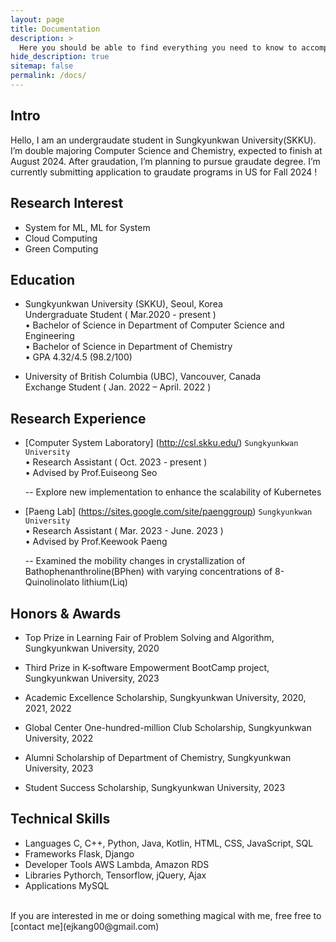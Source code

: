 ```yaml
---
layout: page
title: Documentation
description: >
  Here you should be able to find everything you need to know to accomplish the most common tasks when blogging with Hydejack.
hide_description: true
sitemap: false
permalink: /docs/
---
```


## Intro
Hello, I am an undergraudate student in Sungkyunkwan University(SKKU). I’m double majoring Computer Science and Chemistry, expected to finish at August 2024. After graudation, I’m planning to pursue graudate degree. I’m currently submitting application to graudate programs in US for Fall 2024 !

## Research Interest
* System for ML, ML for System
* Cloud Computing
* Green Computing 

## Education
* Sungkyunkwan University (SKKU), Seoul, Korea <br>
    Undergraduate Student ( Mar.2020 - present ) <br>
    • Bachelor of Science in Department of Computer Science and Engineering <br>
    •	Bachelor of Science in Department of Chemistry <br>
    •	GPA 4.32/4.5 (98.2/100) <br>

* University of British Columbia (UBC), Vancouver, Canada <br>
    Exchange Student ( Jan. 2022 – April. 2022 ) <br>

## Research Experience
* [Computer System Laboratory] (http://csl.skku.edu/) `Sungkyunkwan University` <br>
   • Research Assistant ( Oct. 2023 - present )  <br>
   • Advised by Prof.Euiseong Seo <br>

  -- Explore new implementation to enhance the scalability of Kubernetes

* [Paeng Lab] (https://sites.google.com/site/paenggroup) `Sungkyunkwan University` <br>
   • Research Assistant ( Mar. 2023 - June. 2023 ) <br>
   • Advised by Prof.Keewook Paeng <br>

  -- Examined the mobility changes in crystallization of Bathophenanthroline(BPhen) with varying concentrations of 8-Quinolinolato lithium(Liq)

## Honors & Awards
* Top Prize in Learning Fair of Problem Solving and Algorithm, Sungkyunkwan University, 2020 <br>
* Third Prize in K-software Empowerment BootCamp project, Sungkyunkwan University, 2023 <br>

* Academic Excellence Scholarship, Sungkyunkwan University, 2020, 2021, 2022 <br>
* Global Center One-hundred-million Club Scholarship, Sungkyunkwan University, 2022 <br>
* Alumni Scholarship of Department of Chemistry, Sungkyunkwan University, 2023 <br>
* Student Success Scholarship, Sungkyunkwan University, 2023 <br>

## Technical Skills
* Languages 
  C, C++, Python, Java, Kotlin, HTML, CSS, JavaScript, SQL <br>
* Frameworks
  Flask, Django <br>
* Developer Tools
  AWS Lambda, Amazon RDS <br>
* Libraries
  Pythorch, Tensorflow, jQuery, Ajax <br>
* Applications
  MySQL <br>

<br>
If you are interested in me or doing something magical with me, free free to [contact me](ejkang00@gmail.com)
<br>
    
<!--
Here you should be able to find everything you need to know to accomplish the most common tasks when blogging with Hydejack.
Should you think something is missing, [please let me know](mailto:mail@qwtel.com).
Should you discover a mistake in the docs (or a bug in general) feel free to [open an issue](https://github.com/hydecorp/hydejack/issues) on GitHub.

While this manual tries to be beginner-friendly, as a user of Jekyll it is assumed that you are comfortable running shell commands and editing text files.
{:.note}


## Getting started
* [Install]{:.heading.flip-title} --- How to install and run Hydejack.
* [Upgrade]{:.heading.flip-title} --- You can skip this if you haven't used Hydejack before.
* [Config]{:.heading.flip-title} --- Once Jekyll is running you can start editing your config file.
{:.related-posts.faded}

## Using Hydejack
* [Basics]{:.heading.flip-title} --- How to add different types of content.
* [Writing]{:.heading.flip-title} --- Producing markdown content for Hydejack.
* [Scripts]{:.heading.flip-title} --- How to include 3rd party scripts on your site.
* [Build]{:.heading.flip-title} --- How to build the static files for deployment.
* [Advanced]{:.heading.flip-title} --- Guides for more advanced tasks.
{:.related-posts.faded}

## Other
* [LICENSE]{:.heading.flip-title} --- The license of this project.
* [NOTICE]{:.heading.flip-title} --- Parts of this program are provided under separate licenses.
* [CHANGELOG]{:.heading.flip-title} --- Version history of Hydejack.
{:.related-posts.faded}

[install]: install.md
[upgrade]: upgrade.md
[config]: config.md
[basics]: basics.md
[writing]: writing.md
[scripts]: scripts.md
[build]: build.md
[advanced]: advanced.md
[LICENSE]: ../LICENSE.md
[NOTICE]: ../NOTICE.md
[CHANGELOG]: ../CHANGELOG.md
-->